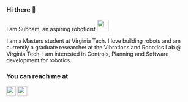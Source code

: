 ### Hi there 👋

<p>I am Subham, an aspiring roboticist   <img src=https://cdn.pixabay.com/photo/2014/04/03/11/55/robot-312566_960_720.png width="30"></br>
<p>I am a Masters student at Virginia Tech. I love building robots and am currently a graduate researcher at the Vibrations and Robotics Lab @ Virginia Tech. I am interested in Controls, Planning and Software development for robotics. 


### You can reach me at
<a href="https://www.linkedin.com/in/subhamswastik98/"><img height="25" src="https://img.shields.io/badge/LinkedIn-0077B5?style=for-the-badge&logo=linkedin&logoColor=white"></a>
<a href="swastik.subham98@gmail.com"><img height="25" src="https://img.shields.io/badge/Gmail-D14836?style=for-the-badge&logo=gmail&logoColor=white"></a>

